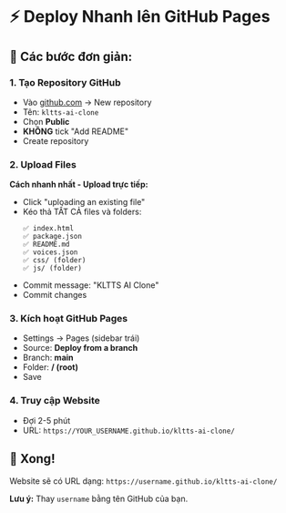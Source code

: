 # ⚡ Deploy Nhanh lên GitHub Pages

## 🎯 Các bước đơn giản:

### 1. Tạo Repository GitHub
- Vào [github.com](https://github.com) → New repository
- Tên: `kltts-ai-clone` 
- Chọn **Public**
- **KHÔNG** tick "Add README"
- Create repository

### 2. Upload Files
**Cách nhanh nhất - Upload trực tiếp:**
- Click "uploading an existing file" 
- Kéo thả TẤT CẢ files và folders:
  ```
  ✅ index.html
  ✅ package.json  
  ✅ README.md
  ✅ voices.json
  ✅ css/ (folder)
  ✅ js/ (folder)
  ```
- Commit message: "KLTTS AI Clone"
- Commit changes

### 3. Kích hoạt GitHub Pages
- Settings → Pages (sidebar trái)
- Source: **Deploy from a branch**
- Branch: **main**
- Folder: **/ (root)**
- Save

### 4. Truy cập Website
- Đợi 2-5 phút
- URL: `https://YOUR_USERNAME.github.io/kltts-ai-clone/`

## 🎉 Xong!

Website sẽ có URL dạng:
`https://username.github.io/kltts-ai-clone/`

**Lưu ý:** Thay `username` bằng tên GitHub của bạn.
